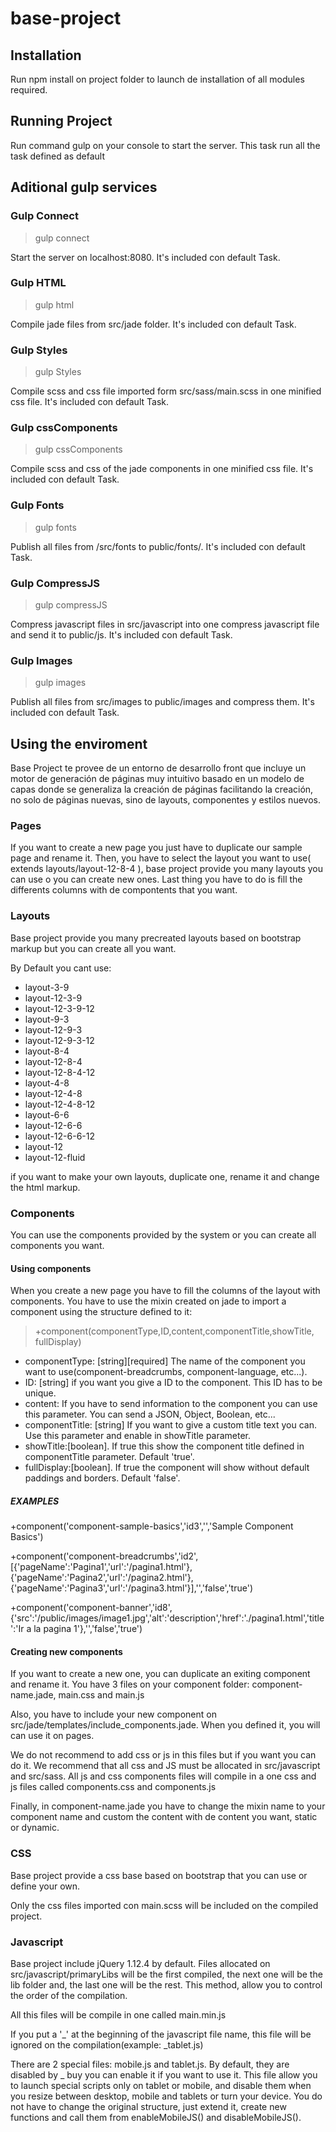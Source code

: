 # base-project

## Installation

Run npm install on project folder to launch de installation of all modules required.


## Running Project

Run command gulp on your console to start the server. This task run all the task defined as default

## Aditional gulp services

### Gulp Connect

> gulp connect

Start the server on localhost:8080. It's included con default Task.

### Gulp HTML

> gulp html

Compile jade files from src/jade folder. It's included con default Task.

### Gulp Styles

> gulp Styles

Compile scss and css file imported form src/sass/main.scss in one minified css file. It's included con default Task.

### Gulp cssComponents

> gulp cssComponents

Compile scss and css of the jade components in one minified css file. It's included con default Task.

### Gulp Fonts

> gulp fonts

Publish all files from /src/fonts to public/fonts/. It's included con default Task.

### Gulp CompressJS

> gulp compressJS

Compress javascript files in src/javascript into one compress javascript file and send it to public/js. It's included con default Task.

### Gulp Images

> gulp images

Publish all files from src/images to public/images and compress them. It's included con default Task.

## Using the enviroment

Base Project te provee de un entorno de desarrollo front que incluye un motor de generación de páginas muy intuitivo basado en un modelo de capas donde se generaliza la creación de páginas facilitando la creación, no solo de páginas nuevas, sino de 
layouts, componentes y estilos nuevos. 

### Pages

If you want to create a new page you just have to duplicate our sample page and rename it. Then, you have to select the layout you want to use( extends layouts/layout-12-8-4 ), base project provide you many layouts you can use o you can create new ones. Last thing you have to do is fill the differents columns with de compontents that you want.

### Layouts

Base project provide you many precreated layouts based on bootstrap markup but you can create all you want. 

By Default you cant use:

- layout-3-9
- layout-12-3-9
- layout-12-3-9-12
- layout-9-3
- layout-12-9-3
- layout-12-9-3-12
- layout-8-4
- layout-12-8-4
- layout-12-8-4-12
- layout-4-8
- layout-12-4-8
- layout-12-4-8-12
- layout-6-6
- layout-12-6-6
- layout-12-6-6-12
- layout-12
- layout-12-fluid

if you want to make your own layouts, duplicate one, rename it and change the html markup.

### Components

You can use the components provided by the system or you can create all components you want. 

#### Using components

When you create a new page you have to fill the columns of the layout with components. You have to use the mixin created on jade to import a component using the structure defined to it:

> +component(componentType,ID,content,componentTitle,showTitle, fullDisplay)

- componentType: [string][required] The name of the component you want to use(component-breadcrumbs, component-language, etc...).
- ID: [string] if you want you give a ID to the component. This ID has to be unique.
- content: If you have to send information to the component you can use this parameter. You can send a JSON, Object, Boolean, etc...
- componentTitle: [string] If you want to give a custom title text you can. Use this parameter and enable in showTitle parameter.
- showTitle:[boolean]. If true this show the component title defined in componentTitle parameter. Default 'true'.
- fullDisplay:[boolean]. If true the component will show without default paddings and borders. Default 'false'.

##### EXAMPLES

+component('component-sample-basics','id3','','Sample Component Basics')

+component('component-breadcrumbs','id2',[{'pageName':'Pagina1','url':'/pagina1.html'},{'pageName':'Pagina2','url':'/pagina2.html'},{'pageName':'Pagina3','url':'/pagina3.html'}],'','false','true')

+component('component-banner','id8',{'src':'/public/images/image1.jpg','alt':'description','href':'./pagina1.html','title':'Ir a la pagina 1'},'','false','true')

#### Creating new components

If you want to create a new one, you can duplicate an exiting component and rename it. You have 3 files on your component folder: component-name.jade, main.css and main.js

Also, you have to include your new component on src/jade/templates/include_components.jade. When you defined it, you will can use it on pages.

We do not recommend to add css or js in this files but if you want you can do it. We recommend that all css and JS must be allocated in src/javascript and src/sass. All js and css components files will compile in a one css and js files called components.css and components.js

Finally, in component-name.jade you have to change the mixin name to your component name and custom the content with de content you want, static or dynamic.

### CSS

Base project provide a css base based on bootstrap that you can use or define your own.

Only the css files imported con main.scss will be included on the compiled project.

### Javascript

Base project include jQuery 1.12.4 by default. Files allocated on src/javascript/primaryLibs will be the first compiled, the next one will be the lib folder and, the last one will be the rest. This method, allow you to control the order of the compilation. 

All this files will be compile in one called main.min.js

If you put a '_' at the beginning of the javascript file name, this file will be ignored on the compilation(example: _tablet.js)

There are 2 special files: mobile.js and tablet.js. By default, they are disabled by _ buy you can enable it if you want to use it. This file allow you to launch special scripts only on tablet or mobile, and disable them when you resize between desktop, mobile and tablets or turn your device. You do not have to change the original structure, just extend it, create new functions and call them from enableMobileJS() and disableMobileJS(). 



